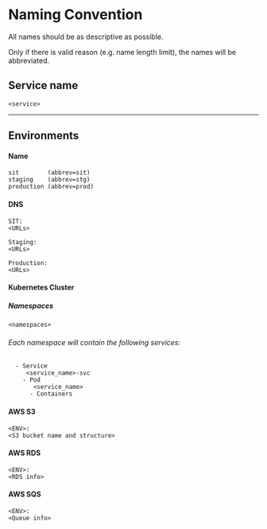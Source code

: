 # Naming Convention
All names should be as descriptive as possible.

Only if there is valid reason (e.g. name length limit), the names will be abbreviated.

## Service name
```
<service>
```
_____________________________________________________
## Environments

#### Name
    sit        (abbrev=sit)
    staging    (abbrev=stg)
    production (abbrev=prod)
      
#### DNS
```
SIT:
<URLs>
```

```
Staging:
<URLs>
```

```
Production:
<URLs>
```


#### Kubernetes Cluster
##### Namespaces
```
<namespaces>
```
  
###### Each namespace will contain the following services:
```
  - Service
     <service_name>-svc
    - Pod
       <service_name>
      - Containers
```

#### AWS S3
```
<ENV>:
<S3 bucket name and structure>
```

#### AWS RDS
```
<ENV>:
<RDS info>
```

#### AWS SQS
```
<ENV>:
<Queue info>
```

